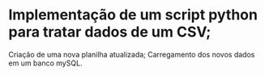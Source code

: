 # Implementação de um script python para tratar dados de um CSV;
Criação de uma nova planilha atualizada;
Carregamento dos novos dados em um banco mySQL.
